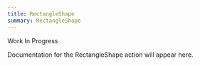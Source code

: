 ```yaml
---
title: RectangleShape
summary: RectangleShape
---
```


Work In Progress

Documentation for the RectangleShape action will appear here.